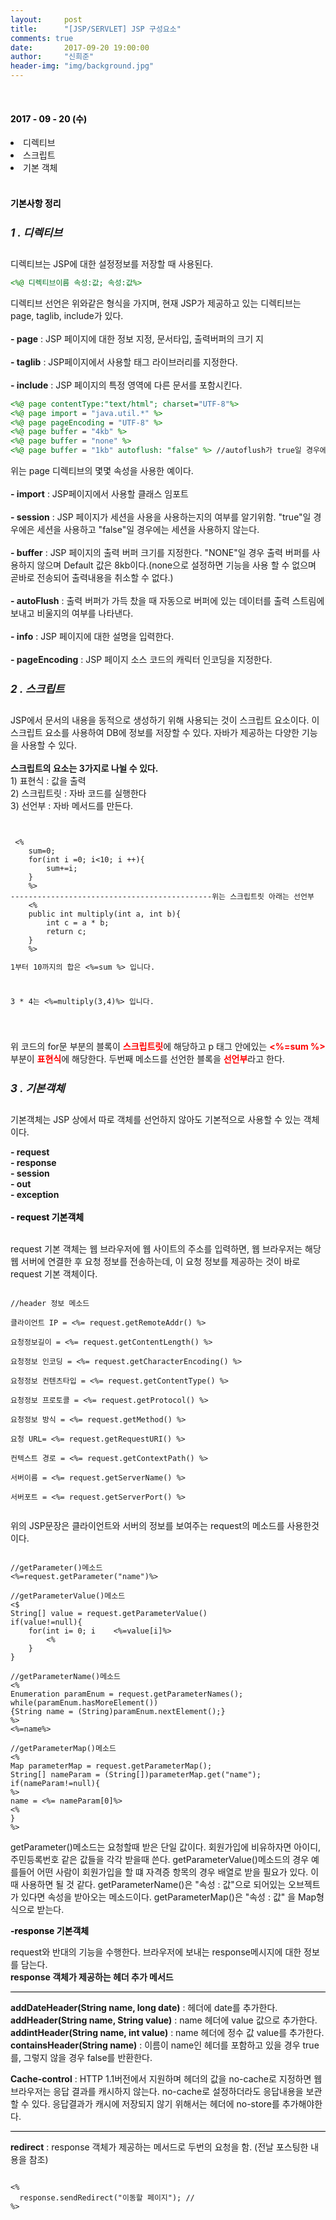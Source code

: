```yaml
---
layout:     post
title:      "[JSP/SERVLET] JSP 구성요소"
comments: true
date:       2017-09-20 19:00:00
author:     "신희준"
header-img: "img/background.jpg"
---
```


<head>
 <meta property="og:type" content="website">
 <meta property="og:title" content="JSP 구성요소 ( 디렉티브 , 스크립트, 기본객체 )">
 <meta property="og:description" content=" JSP 구성요소 ( 디렉티브 , 스크립트, 기본객체 )">
 <meta property="og:url" content="http://shj7242.github.io/2017/09/20/JSP1/">

 <meta name="twitter:card" content="summary">
  <meta name="twitter:title" content="JSP 구성요소 ( 디렉티브 , 스크립트, 기본객체 )">
  <meta name="twitter:description" content=" JSP 구성요소 ( 디렉티브 , 스크립트, 기본객체 )">
  <meta name="FACEBOOK:domain" content="http://shj7242.github.io/2017/09/20/JSP1/">
  <meta name="facebook:card" content="summary">
   <meta name="facebook:title" content="JSP 구성요소 ( 디렉티브 , 스크립트, 기본객체 )">
   <meta name="facebook:description" content=" JSP 구성요소 ( 디렉티브 , 스크립트, 기본객체 )">
   <meta name="facebook:domain" content="http://shj7242.github.io/2017/09/20/JSP1/">


 </head>


<br>
<H4 style ="font-weight:bold; color : black">2017 - 09 - 20 (수)</H4>
<li>디렉티브</li>
<li>스크립트 </li>
<li>기본 객체</li>

<br>
<H4 style ="font-weight:bold; color:black;">기본사항 정리</H4>


<h5 style = "font-size: 17px; font-weight : bold;">1 . 디렉티브</h5>

<p>
디렉티브는 JSP에 대한 설정정보를 저장할 때 사용된다.    
</p>

~~~JSP
<%@ 디렉티브이름 속성:값; 속성:값%>
~~~

<p>
디렉티브 선언은 위와같은 형식을 가지며, 현재 JSP가 제공하고 있는 디렉티브는 page, taglib, include가 있다.
<br><br>
<b>- page</b> : JSP 페이지에 대한 정보 지정, 문서타입, 출력버퍼의 크기 지
<br><br>
<b>- taglib</b> : JSP페이지에서 사용할 태그 라이브러리를 지정한다.
<BR><br>
<B>- include</B> : JSP 페이지의 특정 영역에 다른 문서를 포함시킨다.
</p>


~~~jsp
<%@ page contentType:"text/html"; charset="UTF-8"%>
<%@ page import = "java.util.*" %>
<%@ page pageEncoding = "UTF-8" %>
<%@ page buffer = "4kb" %>   
<%@ page buffer = "none" %>
<%@ page buffer = "1kb" autoflush: "false" %> //autoflush가 true일 경우에는 JSP 페이지 가 생성하는 데이터 크기가 버퍼보다 커지면 출력한다.
~~~



<p>위는 page 디렉티브의 몇몇 속성을 사용한 예이다.<br>
<br>
<B>- import</B> : JSP페이지에서 사용할 클래스 임포트<BR><BR>
<B>- session</B> : JSP 페이지가 세션을 사용을 사용하는지의 여부를 알기위함. "true"일 경우에은 세션을 사용하고 "false"일 경우에는 세션을 사용하지 않는다.<BR><BR>
<B>- buffer</B> : JSP 페이지의 출력 버퍼 크기를 지정한다. "NONE"일 경우 출력 버퍼를 사용하지 않으며 Default 값은 8kb이다.(none으로 설정하면 <jsp:forward>기능을 사용 할 수 없으며 곧바로 전송되어 출력내용을 취소할 수 없다.)
<br><BR><B>- autoFlush</B> : 출력 버퍼가 가득 찼을 때 자동으로 버퍼에 있는 데이터를 출력 스트림에 보내고 비울지의 여부를 나타낸다.<BR><BR>
<B>- info</B> : JSP 페이지에 대한 설명을 입력한다.<BR><BR>
<B>- pageEncoding</B> : JSP 페이지 소스 코드의 캐릭터 인코딩을 지정한다.

<h5 style = "font-size: 17px; font-weight : bold;">2 . 스크립트</h5>

<p>JSP에서 문서의 내용을 동적으로 생성하기 위해 사용되는 것이 스크립트 요소이다. 이 스크립트 요소를 사용하여 DB에 정보를 저장할 수 있다. 자바가 제공하는 다양한 기능을 사용할 수 있다. <BR><BR>
<b>스크립트의 요소는 3가지로 나뉠 수 있다.</b><BR>
1) 표현식 : 값을 출력<br>
2) 스크립트릿 : 자바 코드를 실행한다 <br>
3) 선언부 : 자바 메서드를 만든다.	</p>


<pre><code>
<body>
 <%
	sum=0;
	for(int i =0; i<10; i ++){
		sum+=i;
	}
	%>
---------------------------------------------위는 스크립트릿 아래는 선언부
	<%
	public int multiply(int a, int b){
		int c = a * b;
		return c;
	}
	%>
<p>1부터 10까지의 합은 <%=sum %> 입니다.</p>
<p>3 * 4는 <%=multiply(3,4)%> 입니다.</p>
</body>
</code></pre>


<p>위 코드의 for문 부분의 블록이 <b style="color:red">스크립트릿</b>에 해당하고 p 태그 안에있는 <b style="color:red"><%=sum %></b> 부분이 <b style="color:red">표현식</b>에 해당한다. 두번째 메소드를 선언한 블록을 <b style= "color:red;">선언부</b>라고 한다. </p>

<h5 style = "font-size: 17px; font-weight : bold;">3 . 기본객체</h5>
<p>기본객체는 JSP 상에서 따로 객체를 선언하지 않아도 기본적으로 사용할 수 있는 객체이다. </p>
<p><b>
- request
<br> - response
<br> - session
<br> - out
<br> - exception
</b>
<br><br>
<b style="color:black;">- request 기본객체</b><br><br>

request 기본 객체는 웹 브라우저에 웹 사이트의 주소를 입력하면, 웹 브라우저는 해당 웹 서버에 연결한 후 요청 정보를 전송하는데, 이 요청 정보를 제공하는 것이 바로 request 기본 객체이다.
</p>


<pre><code>
//header 정보 메소드
<body>
클라이언트 IP = <%= request.getRemoteAddr() %><br>
요청정보길이 = <%= request.getContentLength() %><br>
요청정보 인코딩 = <%= request.getCharacterEncoding() %><br>
요청정보 컨텐츠타입 = <%= request.getContentType() %><br>
요청정보 프로토콜 = <%= request.getProtocol() %><br>
요청정보 방식 = <%= request.getMethod() %><br>
요청 URL= <%= request.getRequestURI() %><br>
컨텍스트 경로 = <%= request.getContextPath() %><br>
서버이름 = <%= request.getServerName() %><br>
서버포트 = <%= request.getServerPort() %>
</body>
</code></pre>



<p>위의 JSP문장은 클라이언트와 서버의 정보를 보여주는 request의 메소드를 사용한것이다.</p>


<pre><code>
//getParameter()메소드
<%=request.getParameter("name")%>

//getParameterValue()메소드
<$
String[] value = request.getParameterValue()
if(value!=null){
	for(int i= 0; i <values.length(); i++){
		%>   <%=value[i]%>
		<%
	}
}

//getParameterName()메소드
<%
Enumeration paramEnum = request.getParameterNames();
while(paramEnum.hasMoreElement())
{String name = (String)paramEnum.nextElement();}
%>
<%=name%>

//getParameterMap()메소드
<%
Map parameterMap = request.getParameterMap();
String[] nameParam = (String[])parameterMap.get("name");
if(nameParam!=null){
%>
name = <%= nameParam[0]%>
<%
}
%>
</code></pre>



<p>getParameter()메소드는 요청할때 받은 단일 값이다. 회원가입에 비유하자면 아이디, 주민등록번호 같은 값들을 각각 받을때 쓴다. getParameterValue()메소드의 경우 예를들어 어떤 사람이 회원가입을 할 떄 자격증 항목의 경우 배열로 받을 필요가 있다. 이 때 사용하면 될 것 같다. getParameterName()은 "속성 : 값"으로 되어있는 오브젝트가 있다면 속성을 받아오는 메소드이다. getParameterMap()은 "속성 : 값" 을 Map형식으로 받는다.</p>

<p><b style="color:black;">-response 기본객체</b><br>

request와 반대의 기능을 수행한다. 브라우저에 보내는 response메시지에 대한 정보를 담는다.
<br><b>response 객체가 제공하는 헤더 추가 메서드</b>

</p>
<hr style ="background-color: black; ">
<p>
<b>addDateHeader(String name, long date)</b> : 헤더에 date를 추가한다.<br>
<b>addHeader(String name, String value)</b> : name 헤더에 value 값으로 추가한다.<br>
<b>addintHeader(String name, int value)</b> : name 헤더에 정수 값 value를 추가한다.<br>
<b>containsHeader(String name)</b> : 이름이 name인 헤더를 포함하고 있을 경우 true를, 그렇지 않을 경우 false를 반환한다.<br>


<b>Cache-control</b> : HTTP 1.1버전에서 지원하며 헤더의 값을 no-cache로 지정하면 웹 브라우저는 응답 결과를 캐시하지 않는다. no-cache로 설정하더라도 응답내용을 보관할 수 있다. 응답결과가 캐시에 저장되지 않기 위해서는 헤더에 no-store를 추가해야한다.
</p>
<hr style ="background-color: black; ">


<p><b>redirect</b> : response 객체가 제공하는 메서드로 두번의 요청을 함. (전날 포스팅한 내용을 참조)</p>

<pre><code>
<%
  response.sendRedirect("이동할 페이지"); //
%>
</code></pre>
